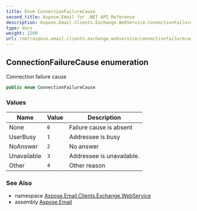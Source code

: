 ```yaml
---
title: Enum ConnectionFailureCause
second_title: Aspose.Email for .NET API Reference
description: Aspose.Email.Clients.Exchange.WebService.ConnectionFailureCause enum. Connection failure cause
type: docs
weight: 2200
url: /net/aspose.email.clients.exchange.webservice/connectionfailurecause/
---
```

## ConnectionFailureCause enumeration

Connection failure cause

```csharp
public enum ConnectionFailureCause
```

### Values

| Name | Value | Description |
| --- | --- | --- |
| None | `0` | Failure cause is absent |
| UserBusy | `1` | Addressee is busy |
| NoAnswer | `2` | No answer |
| Unavailable | `3` | Addressee is unavailable. |
| Other | `4` | Other reason |

### See Also

* namespace [Aspose.Email.Clients.Exchange.WebService](../../aspose.email.clients.exchange.webservice/)
* assembly [Aspose.Email](../../)


